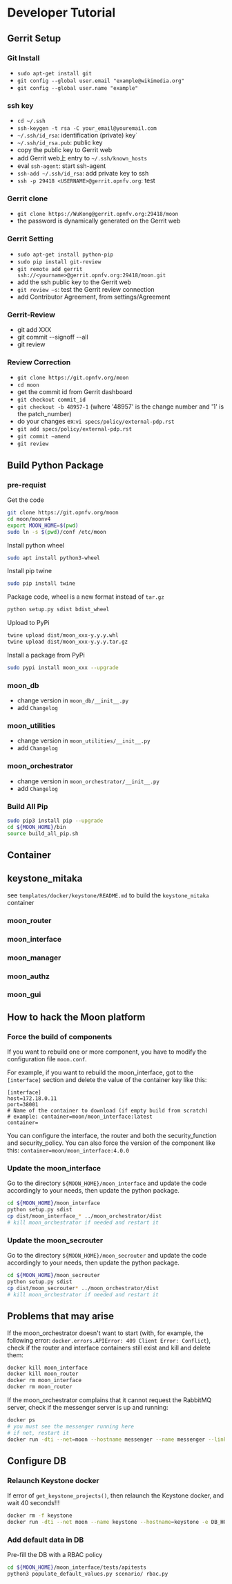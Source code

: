 # Developer Tutorial

## Gerrit Setup
### Git Install
- `sudo apt-get install git`
- `git config --global user.email "example@wikimedia.org"`
- `git config --global user.name "example"`

### ssh key
- `cd ~/.ssh`
- `ssh-keygen -t rsa -C your_email@youremail.com`
- `~/.ssh/id_rsa`: identification (private) key`
- `~/.ssh/id_rsa.pub`: public key
- copy the public key to Gerrit web
- add Gerrit web上 entry to `~/.ssh/known_hosts`
- eval `ssh-agent`: start ssh-agent
- `ssh-add ~/.ssh/id_rsa`: add private key to ssh
- `ssh -p 29418 <USERNAME>@gerrit.opnfv.org`: test

### Gerrit clone
- `git clone https://WuKong@gerrit.opnfv.org:29418/moon`
- the password is dynamically generated on the Gerrit web

### Gerrit Setting
- `sudo apt-get install python-pip`
- `sudo pip install git-review`
- `git remote add gerrit ssh://<yourname>@gerrit.opnfv.org:29418/moon.git`
- add the ssh public key to the Gerrit web
- `git review –s`: test the Gerrit review connection
- add Contributor Agreement, from settings/Agreement

### Gerrit-Review
-	git add XXX
-	git commit --signoff --all
-	git review

### Review Correction
-	`git clone https://git.opnfv.org/moon`
-	`cd moon`
-   get the commit id from Gerrit dashboard
-	`git checkout commit_id`
-	`git checkout -b 48957-1` (where '48957' is the change number and '1' is the patch_number)
-	do your changes ex:`vi specs/policy/external-pdp.rst`
-	`git add specs/policy/external-pdp.rst`
-	`git commit –amend`
-	`git review`


## Build Python Package
### pre-requist
Get the code
```bash
git clone https://git.opnfv.org/moon
cd moon/moonv4
export MOON_HOME=$(pwd)
sudo ln -s $(pwd)/conf /etc/moon
```

Install python wheel
```bash
sudo apt install python3-wheel
```

Install pip twine
```bash
sudo pip install twine
```

Package code, wheel is a new format instead of `tar.gz`
```bash
python setup.py sdist bdist_wheel
```

Upload to PyPi
```bash
twine upload dist/moon_xxx-y.y.y.whl
twine upload dist/moon_xxx-y.y.y.tar.gz
```

Install a package from PyPi
```bash
sudo pypi install moon_xxx --upgrade
```

### moon_db
- change version in `moon_db/__init__.py`
- add `Changelog`

### moon_utilities
- change version in `moon_utilities/__init__.py`
- add `Changelog`

### moon_orchestrator
- change version in `moon_orchestrator/__init__.py`
- add `Changelog`


### Build All Pip
```bash
sudo pip3 install pip --upgrade
cd ${MOON_HOME}/bin
source build_all_pip.sh
```


## Container
## keystone_mitaka
see `templates/docker/keystone/README.md` to build the `keystone_mitaka` container


### moon_router

 
### moon_interface


### moon_manager


### moon_authz


### moon_gui


## How to hack the Moon platform
### Force the build of components

If you want to rebuild one or more component, you have to modify the configuration file `moon.conf`. 

For example, if you want to rebuild the moon_interface, got to the `[interface]` section and delete the 
value of the container key like this:

```
[interface]
host=172.18.0.11
port=38001
# Name of the container to download (if empty build from scratch)
# example: container=moon/moon_interface:latest
container=
```

You can configure the interface, the router and both the security_function and security_policy.
You can also force the version of the component like this: `container=moon/moon_interface:4.0.0`

### Update the moon_interface

Go to the directory `${MOON_HOME}/moon_interface` and update the code accordingly to your needs,
then update the python package.

```bash
cd ${MOON_HOME}/moon_interface
python setup.py sdist
cp dist/moon_interface_* ../moon_orchestrator/dist
# kill moon_orchestrator if needed and restart it
```

### Update the moon_secrouter

Go to the directory `${MOON_HOME}/moon_secrouter` and update the code accordingly to your needs,
then update the python package.

```bash
cd ${MOON_HOME}/moon_secrouter
python setup.py sdist
cp dist/moon_secrouter* ../moon_orchestrator/dist
# kill moon_orchestrator if needed and restart it
```

## Problems that may arise

If the moon_orchestrator doesn't want to start
(with, for example, the following error: `docker.errors.APIError: 409 Client Error: Conflict`),
check if the router and interface containers still exist and kill and delete them:

```bash
docker kill moon_interface
docker kill moon_router
docker rm moon_interface
docker rm moon_router
```

If the moon_orchestrator complains that it cannot request the RabbitMQ server,
check if the messenger server is up and running:

```bash
docker ps
# you must see the messenger running here
# if not, restart it
docker run -dti --net=moon --hostname messenger --name messenger --link messenger:messenger -e RABBITMQ_DEFAULT_USER=moon -e RABBITMQ_DEFAULT_PASS=password -e RABBITMQ_NODENAME=rabbit@messenger -e RABBITMQ_DEFAULT_VHOST=moon -p 5671:5671 -p 5672:5672 rabbitmq:3-management
```

## Configure DB
### Relaunch Keystone docker
If error of `get_keystone_projects()`, then relaunch the Keystone docker, and wait 40 seconds!!!
```bash
docker rm -f keystone
docker run -dti --net moon --name keystone --hostname=keystone -e DB_HOST=db -e DB_PASSWORD_ROOT=p4sswOrd1 -p 35357:35357 -p 5000:5000 keystone:mitaka
```

### Add default data in DB
Pre-fill the DB with a RBAC policy
```bash
cd ${MOON_HOME}/moon_interface/tests/apitests
python3 populate_default_values.py scenario/ rbac.py
```
